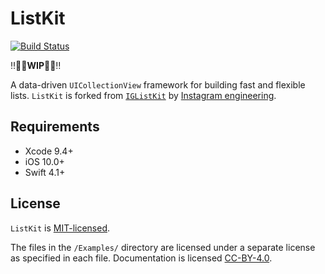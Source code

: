 # ListKit

<p>
  <a href="https://travis-ci.com/zhubofei/ListKit">
      <img src="https://travis-ci.com/zhubofei/ListKit.svg?branch=master" alt="Build Status">
  </a>
</p>

‼️👷‍♀️**WIP**👷‍♂️‼️

A data-driven `UICollectionView` framework for building fast and flexible lists. `ListKit` is forked from [`IGListKit`](https://github.com/Instagram/IGListKit) by [Instagram engineering](https://engineering.instagram.com/).

## Requirements

- Xcode 9.4+
- iOS 10.0+
- Swift 4.1+

## License

`ListKit` is [MIT-licensed](./LICENSE).

The files in the `/Examples/` directory are licensed under a separate license as specified in each file. Documentation is licensed [CC-BY-4.0](https://creativecommons.org/licenses/by/4.0/).
